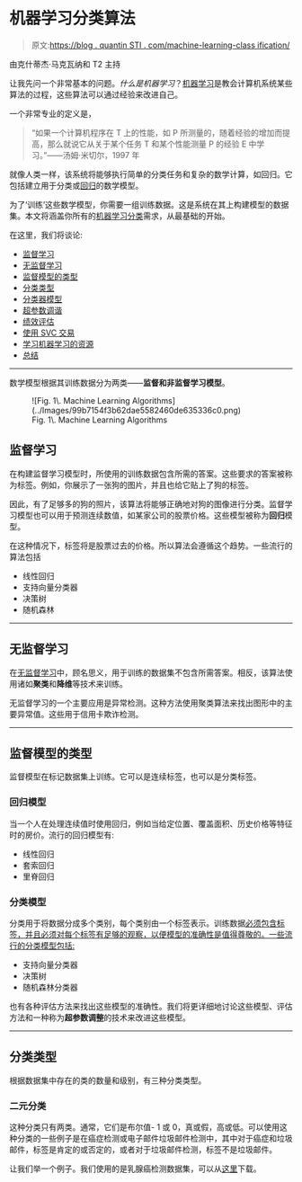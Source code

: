 # 机器学习分类算法

> 原文:[https://blog . quantin STI . com/machine-learning-class ification/](https://blog.quantinsti.com/machine-learning-classification/)

由克什蒂杰·马克瓦纳和 T2 主持

让我先问一个非常基本的问题。*什么是机器学习*？[机器学习](/trading-using-machine-learning-python/)是教会计算机系统某些算法的过程，这些算法可以通过经验来改进自己。

一个非常专业的定义是，

> “如果一个计算机程序在 T 上的性能，如 P 所测量的，随着经验的增加而提高，那么就说它从关于某个任务 T 和某个性能测量 P 的经验 E 中学习。”——汤姆·米切尔，1997 年

就像人类一样，该系统将能够执行简单的分类任务和复杂的数学计算，如回归。它包括建立用于分类或[回归](https://quantra.quantinsti.com/course/trading-with-machine-learning-regression)的数学模型。

为了‘训练’这些数学模型，你需要一组训练数据。这是系统在其上构建模型的数据集。本文将涵盖你所有的[机器学习分类](https://quantra.quantinsti.com/course/trading-machine-learning-classification-svm)需求，从最基础的开始。

在这里，我们将谈论:

*   [监督学习](#supervised-learning)
*   [无监督学习](#unsupervised-learning)
*   [监督模型的类型](#types-of-supervised-models)
*   [分类类型](#types-of-classification)
*   [分类器模型](#classifier-models)
*   [超参数调谐](/p/ba83b48f-8762-4119-b7db-a831504eb418/hyperparameter-tuning)
*   [绩效评估](#performance-evaluation)
*   [使用 SVC 交易](#using-svc-for-trading)
*   [学习机器学习的资源](#resources-to-learn-machine-learning)
*   [总结](#summary)

* * *

数学模型根据其训练数据分为两类——**监督和非监督学习模型**。

<figure class="kg-card kg-image-card kg-width-full kg-card-hascaption">![Fig. 1\. Machine Learning Algorithms](../Images/99b7154f3b62dae5582460de635336c0.png)

<figcaption>Fig. 1\. Machine Learning Algorithms</figcaption>

</figure>

## 监督学习

在构建监督学习模型时，所使用的训练数据包含所需的答案。这些要求的答案被称为标签。例如，你展示了一张狗的图片，并且也给它贴上了狗的标签。

因此，有了足够多的狗的照片，该算法将能够正确地对狗的图像进行分类。监督学习模型也可以用于预测连续数值，如某家公司的股票价格。这些模型被称为**回归**模型。

在这种情况下，标签将是股票过去的价格。所以算法会遵循这个趋势。一些流行的算法包括

*   线性回归
*   支持向量分类器
*   决策树
*   随机森林

* * *

## 无监督学习

在[无监督学习](https://quantra.quantinsti.com/course/unsupervised-learning-trading)中，顾名思义，用于训练的数据集不包含所需答案。相反，该算法使用诸如**聚类**和**降维**等技术来训练。

无监督学习的一个主要应用是异常检测。这种方法使用聚类算法来找出图形中的主要异常值。这些用于信用卡欺诈检测。

* * *

## 监督模型的类型

监督模型在标记数据集上训练。它可以是连续标签，也可以是分类标签。

### 回归模型

当一个人在处理连续值时使用回归，例如当给定位置、覆盖面积、历史价格等特征时的房价。流行的回归模型有:

*   线性回归
*   套索回归
*   里脊回归

### 分类模型

分类用于将数据分成多个类别，每个类别由一个标签表示。训练数据[必须包含标签，并且必须对每个标签有足够的观察，以便模型的准确性是值得尊敬的。一些流行的分类模型包括:](https://quantra.quantinsti.com/course/introduction-to-data-science)

*   支持向量分类器
*   决策树
*   随机森林分类器

也有各种评估方法来找出这些模型的准确性。我们将更详细地讨论这些模型、评估方法和一种称为**超参数调整**的技术来改进这些模型。

* * *

## 分类类型

根据数据集中存在的类的数量和级别，有三种分类类型。

### 二元分类

这种分类只有两类。通常，它们是布尔值- 1 或 0，真或假，高或低。可以使用这种分类的一些例子是在癌症检测或电子邮件垃圾邮件检测中，其中对于癌症和垃圾邮件，标签是肯定的或否定的，或者对于垃圾邮件检测，标签不是垃圾邮件。

让我们举一个例子。我们使用的是乳腺癌检测数据集，可以从[这里](https://www.kaggle.com/uciml/breast-cancer-wisconsin-data)下载。